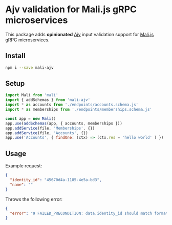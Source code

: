 # Ajv validation for Mali.js gRPC microservices

This package adds **opinionated** [Ajv](https://ajv.js.org) input validation support for [Mali.js](https://mali.js.org) gRPC microservices.

## Install

```bash
npm i --save mali-ajv
```

## Setup

```javascript
import Mali from 'mali'
import { addSchemas } from 'mali-ajv'
import * as accounts from './endpoints/accounts.schema.js'
import * as memberships from './endpoints/memberships.schema.js'

const app = new Mali()
app.use(addSchemas(app, { accounts, memberships }))
app.addService(file, 'Memberships', {})
app.addService(file, 'Accounts', {})
app.use('Accounts', { findOne: (ctx) => (ctx.res = 'hello world' ) })
```

## Usage

Example request:

```json
{
  "identity_id": "45670d4a-1185-4e5a-bd3",
  "name": ""
}
```

Throws the following error:

```json
{
  "error": "9 FAILED_PRECONDITION: data.identity_id should match format \"uuid\""
}
```
